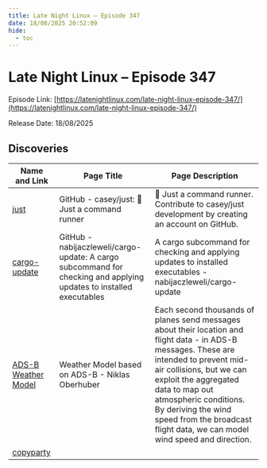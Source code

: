 ```yaml
---
title: Late Night Linux – Episode 347
date: 18/08/2025 20:52:09
hide:
  - toc
---
```


# Late Night Linux – Episode 347

Episode Link: [https://latenightlinux.com/late-night-linux-episode-347/](https://latenightlinux.com/late-night-linux-episode-347/)

Release Date: 18/08/2025

## Discoveries

| Name and Link | Page Title | Page Description |
| ------------- | ---------- | ---------------- |
| [just](https://github.com/casey/just) | GitHub - casey/just: 🤖 Just a command runner | 🤖 Just a command runner. Contribute to casey/just development by creating an account on GitHub. |
| [cargo-update](https://github.com/nabijaczleweli/cargo-update) | GitHub - nabijaczleweli/cargo-update: A cargo subcommand for checking and applying updates to installed executables | A cargo subcommand for checking and applying updates to installed executables - nabijaczleweli/cargo-update |
| [ADS-B Weather Model](https://obrhubr.org/adsb-weather-model) | Weather Model based on ADS-B - Niklas Oberhuber | Each second thousands of planes send messages about their location and flight data - in ADS-B messages. These are intended to prevent mid-air collisions, but we can exploit the aggregated data to map out atmospheric conditions. By deriving the wind speed from the broadcast flight data, we can model wind speed and direction. |
| [copyparty](https://youtu.be/15_-hgsX2V0?si=5dPU2it6slaSRVSs) |  |  |